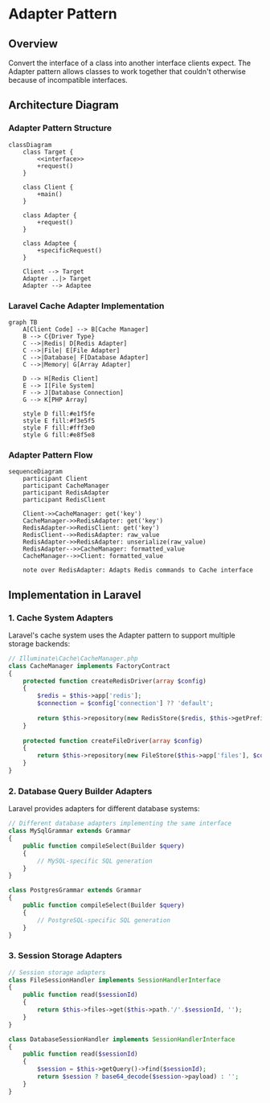 # Adapter Pattern

## Overview

Convert the interface of a class into another interface clients expect. The Adapter pattern allows classes to work together that couldn't otherwise because of incompatible interfaces.

## Architecture Diagram

### Adapter Pattern Structure

```mermaid
classDiagram
    class Target {
        <<interface>>
        +request()
    }
    
    class Client {
        +main()
    }
    
    class Adapter {
        +request()
    }
    
    class Adaptee {
        +specificRequest()
    }
    
    Client --> Target
    Adapter ..|> Target
    Adapter --> Adaptee
```

### Laravel Cache Adapter Implementation

```mermaid
graph TB
    A[Client Code] --> B[Cache Manager]
    B --> C{Driver Type}
    C -->|Redis| D[Redis Adapter]
    C -->|File| E[File Adapter]
    C -->|Database| F[Database Adapter]
    C -->|Memory| G[Array Adapter]
    
    D --> H[Redis Client]
    E --> I[File System]
    F --> J[Database Connection]
    G --> K[PHP Array]
    
    style D fill:#e1f5fe
    style E fill:#f3e5f5
    style F fill:#fff3e0
    style G fill:#e8f5e8
```

### Adapter Pattern Flow

```mermaid
sequenceDiagram
    participant Client
    participant CacheManager
    participant RedisAdapter
    participant RedisClient
    
    Client->>CacheManager: get('key')
    CacheManager->>RedisAdapter: get('key')
    RedisAdapter->>RedisClient: get('key')
    RedisClient-->>RedisAdapter: raw_value
    RedisAdapter->>RedisAdapter: unserialize(raw_value)
    RedisAdapter-->>CacheManager: formatted_value
    CacheManager-->>Client: formatted_value
    
    note over RedisAdapter: Adapts Redis commands to Cache interface
```

## Implementation in Laravel

### 1. Cache System Adapters

Laravel's cache system uses the Adapter pattern to support multiple storage backends:

```php
// Illuminate\Cache\CacheManager.php
class CacheManager implements FactoryContract
{
    protected function createRedisDriver(array $config)
    {
        $redis = $this->app['redis'];
        $connection = $config['connection'] ?? 'default';
        
        return $this->repository(new RedisStore($redis, $this->getPrefix($config), $connection));
    }
    
    protected function createFileDriver(array $config)
    {
        return $this->repository(new FileStore($this->app['files'], $config['path']));
    }
}
```

### 2. Database Query Builder Adapters

Laravel provides adapters for different database systems:

```php
// Different database adapters implementing the same interface
class MySqlGrammar extends Grammar
{
    public function compileSelect(Builder $query)
    {
        // MySQL-specific SQL generation
    }
}

class PostgresGrammar extends Grammar  
{
    public function compileSelect(Builder $query)
    {
        // PostgreSQL-specific SQL generation
    }
}
```

### 3. Session Storage Adapters

```php
// Session storage adapters
class FileSessionHandler implements SessionHandlerInterface
{
    public function read($sessionId)
    {
        return $this->files->get($this->path.'/'.$sessionId, '');
    }
}

class DatabaseSessionHandler implements SessionHandlerInterface
{
    public function read($sessionId)
    {
        $session = $this->getQuery()->find($sessionId);
        return $session ? base64_decode($session->payload) : '';
    }
}
```